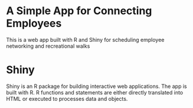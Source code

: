 # A Simple App for Connecting Employees
This is a web app built with R and Shiny for scheduling employee networking and recreational walks

# Shiny
Shiny is an R package for building interactive web applications. The app is built with R. R functions and statements are either directly translated into HTML or executed to processes data and objects.
